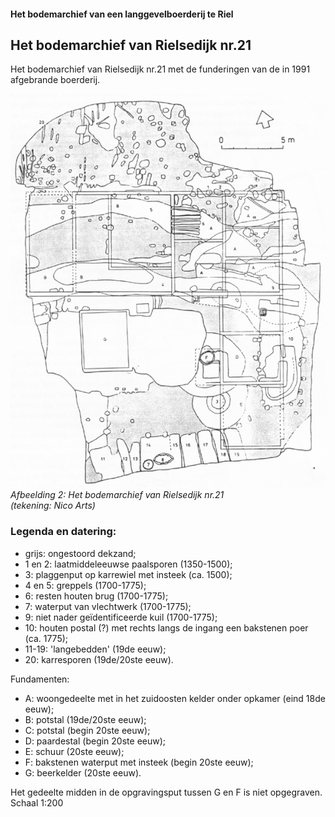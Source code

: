 #### Het bodemarchief van een langgevelboerderij te Riel

## Het bodemarchief van Rielsedijk nr.21

Het bodemarchief van Rielsedijk nr.21 met de funderingen van de in 1991 afgebrande boerderij.

![Bodem archief Rielsedijk 21](./images/afb2xl.gif)  
*Afbeelding 2: Het bodemarchief van Rielsedijk nr.21  
(tekening: Nico Arts)*

### Legenda en datering:
- grijs: ongestoord dekzand;
- 1 en 2: laatmiddeleeuwse paalsporen (1350-1500);
- 3: plaggenput op karrewiel met insteek (ca. 1500);
- 4 en 5: greppels (1700-1775);
- 6: resten houten brug (1700-1775);
- 7: waterput van vlechtwerk (1700-1775);
- 9: niet nader geïdentificeerde kuil (1700-1775);
- 10: houten postal (?) met rechts langs de ingang een bakstenen poer (ca. 1775);
- 11-19: 'langebedden' (19de eeuw);
- 20: karresporen (19de/20ste eeuw).

Fundamenten:
- A: woongedeelte met in het zuidoosten kelder onder opkamer (eind 18de eeuw);
- B: potstal (19de/20ste eeuw);
- C: potstal (begin 20ste eeuw);
- D: paardestal (begin 20ste eeuw);
- E: schuur (20ste eeuw);
- F: bakstenen waterput met insteek (begin 20ste eeuw);
- G: beerkelder (20ste eeuw).

Het gedeelte midden in de opgravingsput tussen G en F is niet opgegraven.  
Schaal 1:200
